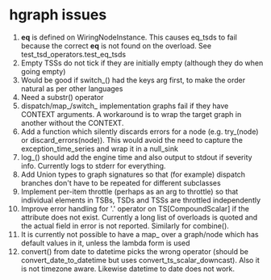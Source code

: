 # hgraph issues

1. __eq__ is defined on WiringNodeInstance.  This causes eq_tsds to fail because the correct __eq__ is not found on the overload. See test_tsd_operators.test_eq_tsds
2. Empty TSSs do not tick if they are initially empty (although they do when going empty)
3. Would be good if switch_() had the keys arg first, to make the order natural as per other languages
4. Need a substr() operator
7. dispatch/map_/switch_ implementation graphs fail if they have CONTEXT arguments. A workaround is to wrap the target graph in another without the CONTEXT.
9. Add a function which silently discards errors for a node (e.g. try_(node) or discard_errors(node)). This would avoid the need to capture the exception_time_series and wrap it in a null_sink
10. log_() should add the engine time and also output to stdout if severity info. Currently logs to stderr for everything.
11. Add Union types to graph signatures so that (for example) dispatch branches don't have to be repeated for different subclasses
12. Implement per-item throttle (perhaps as an arg to throttle) so that individual elements in TSBs, TSDs and TSSs are throttled independently
13. Improve error handling for '.' operator on TS[CompoundScalar] if the attribute does not exist.  Currently a long list of overloads is quoted and the actual field in error is not reported. Similarly for combine().
14. It is currently not possible to have a map_ over a graph/node which has default values in it, unless the lambda form is used
15. convert() from date to datetime picks the wrong operator (should be convert_date_to_datetime but uses convert_ts_scalar_downcast). Also it is not timezone aware. Likewise datetime to date does not work.